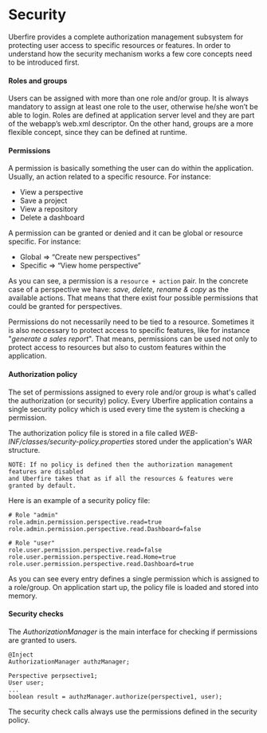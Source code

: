 # Security

Uberfire provides a complete authorization management subsystem for protecting user access to specific resources or features. In order to understand how the security mechanism works a few core concepts need to be introduced first.

#### Roles and groups

Users can be assigned with more than one role and/or group. It is always mandatory to assign at least one role to the user, otherwise he/she won’t be able to login. Roles are defined at application server level and they are part of the webapp’s web.xml descriptor. On the other hand, groups are a more flexible concept, since they can be defined at runtime.

#### Permissions

A permission is basically something the user can do within the application. Usually, an action related to a specific resource. For instance:

* View a perspective
* Save a project
* View a repository
* Delete a dashboard

A permission can be granted or denied and it can be global or resource specific. For instance:

* Global   => “Create new perspectives”
* Specific => “View home perspective”

As you can see, a permission is a `resource + action` pair. In the concrete case of a perspective we have: _save, delete, rename &amp; copy_ as the available actions. That means that there exist four possible permissions that could be granted for perspectives.

Permissions do not necessarily need to be tied to a resource. Sometimes it is also neccessary to protect access to specific features, like for instance "_generate a sales report_". That means, permissions can be used not only to protect access to resources but also to custom features within the application.

#### Authorization policy

The set of permissions assigned to every role and/or group is what's called the authorization (or security) policy. Every Uberfire application contains a single security policy which is used every time the system is checking a permission.

The authorization policy file is stored in a file called _WEB-INF/classes/security-policy.properties_ stored under the application's WAR structure.

```
NOTE: If no policy is defined then the authorization management features are disabled
and Uberfire takes that as if all the resources & features were granted by default.

```
Here is an example of a security policy file:

```
# Role "admin"
role.admin.permission.perspective.read=true
role.admin.permission.perspective.read.Dashboard=false

# Role "user"
role.user.permission.perspective.read=false
role.user.permission.perspective.read.Home=true
role.user.permission.perspective.read.Dashboard=true

```

As you can see every entry defines a single permission which is assigned to a role/group. On application start up, the policy file is loaded and stored into memory.

#### Security checks

The _AuthorizationManager_ is the main interface for checking if permissions are granted to users.

```
@Inject
AuthorizationManager authzManager;

Perspective perpsective1;
User user;
...
boolean result = authzManager.authorize(perspective1, user);
```

The security check calls always use the permissions defined in the security policy.

